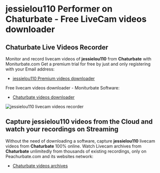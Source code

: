 # jessielou110 Performer on Chaturbate - Free LiveCam videos downloader

## Chaturbate Live Videos Recorder

Monitor and record livecam videos of **jessielou110** from **Chaturbate** with Moniturbate.com
Get a premium trial for free by just and only registering with your Email address:
* [jessielou110 Premium videos downloader](https://moniturbate.com/request-demo-licence-key.html)

Free livecam videos downloader - Moniturbate Software:
* [Chaturbate videos downloader](https://moniturbate.com/moniturbate-download-software.html)

![jessielou110 livecam videos recorder](https://peachurnet.com/templates/moniturbate-software.png)


## Capture jessielou110 videos from the Cloud and watch your recordings on Streaming

Without the need of downloading a software, capture **jessielou110** livecam videos from **Chaturbate** 100% online.
Watch Livecam archives from **Chaturbate** unlimitedly from thousands of existing recordings, only on Peachurbate.com and its websites network:
* [Chaturbate videos archives](https://peachurnet.com/)